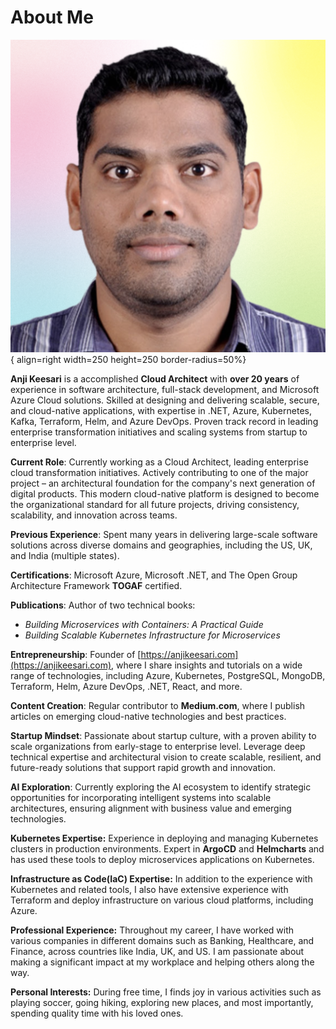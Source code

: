 
# About Me

![image.jpg](images/anji-pic2.png){ align=right width=250 height=250 border-radius=50%}

**Anji Keesari** is a accomplished **Cloud Architect** with **over 20 years** of experience in software architecture, full-stack development, and Microsoft Azure Cloud solutions. Skilled at designing and delivering scalable, secure, and cloud-native applications, with expertise in .NET, Azure, Kubernetes, Kafka, Terraform, Helm, and Azure DevOps. Proven track record in leading enterprise transformation initiatives and scaling systems from startup to enterprise level.

**Current Role**: Currently working as a Cloud Architect, leading enterprise cloud transformation initiatives. Actively contributing to one of the major project – an architectural foundation for the company's next generation of digital products. This modern cloud-native platform is designed to become the organizational standard for all future projects, driving consistency, scalability, and innovation across teams.

**Previous Experience**: Spent many years in delivering large-scale software solutions across diverse domains and geographies, including the US, UK, and India (multiple states).

**Certifications**: Microsoft Azure, Microsoft .NET, and  The Open Group Architecture Framework **TOGAF** certified.

**Publications**: Author of two technical books:

*  _Building Microservices with Containers: A Practical Guide_        
*  _Building Scalable Kubernetes Infrastructure for Microservices_
        
**Entrepreneurship**: Founder of [https://anjikeesari.com](https://anjikeesari.com), where I share insights and tutorials on a wide range of technologies, including Azure, Kubernetes, PostgreSQL, MongoDB, Terraform, Helm, Azure DevOps, .NET, React, and more.

**Content Creation**: Regular contributor to **Medium.com**, where I publish articles on emerging cloud-native technologies and best practices.
    
**Startup Mindset**: Passionate about startup culture, with a proven ability to scale organizations from early-stage to enterprise level. Leverage deep technical expertise and architectural vision to create scalable, resilient, and future-ready solutions that support rapid growth and innovation.
    
**AI Exploration**: Currently exploring the AI ecosystem to identify strategic opportunities for incorporating intelligent systems into scalable architectures, ensuring alignment with business value and emerging technologies.

**Kubernetes Expertise:** Experience in deploying and managing Kubernetes clusters in production environments. Expert in **ArgoCD** and **Helmcharts** and has used these tools to deploy microservices applications on Kubernetes. 

**Infrastructure as Code(IaC) Expertise:** In addition to the experience with Kubernetes and related tools, I also have extensive experience with Terraform and deploy infrastructure on various cloud platforms, including Azure.

**Professional Experience:** Throughout my career, I have worked with various companies in different domains such as Banking, Healthcare, and Finance, across countries like India, UK, and US. I am passionate about making a significant impact at my workplace and helping others along the way.

**Personal Interests:** During free time, I finds joy in various activities such as playing soccer, going hiking, exploring new places, and most importantly, spending quality time with his loved ones.
